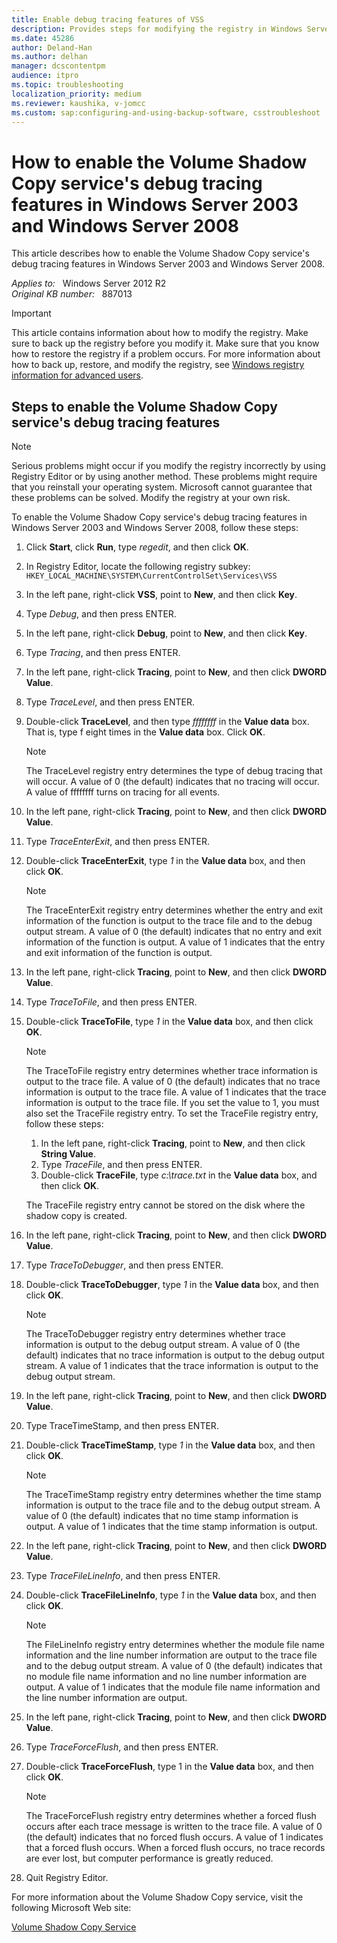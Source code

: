```yaml
---
title: Enable debug tracing features of VSS
description: Provides steps for modifying the registry in Windows Server 2003 to enable the Volume Shadow Copy service's debug tracing features.
ms.date: 45286
author: Deland-Han
ms.author: delhan
manager: dcscontentpm
audience: itpro
ms.topic: troubleshooting
localization_priority: medium
ms.reviewer: kaushika, v-jomcc
ms.custom: sap:configuring-and-using-backup-software, csstroubleshoot
---
```

# How to enable the Volume Shadow Copy service's debug tracing features in Windows Server 2003 and Windows Server 2008

This article describes how to enable the Volume Shadow Copy service's debug tracing features in Windows Server 2003 and Windows Server 2008.

_Applies to:_ &nbsp; Windows Server 2012 R2  
_Original KB number:_ &nbsp; 887013

> [!IMPORTANT]
> This article contains information about how to modify the registry. Make sure to back up the registry before you modify it. Make sure that you know how to restore the registry if a problem occurs. For more information about how to back up, restore, and modify the registry, see [Windows registry information for advanced users](https://support.microsoft.com/help/256986).

## Steps to enable the Volume Shadow Copy service's debug tracing features

> [!NOTE]
> Serious problems might occur if you modify the registry incorrectly by using Registry Editor or by using another method. These problems might require that you reinstall your operating system. Microsoft cannot guarantee that these problems can be solved. Modify the registry at your own risk.

To enable the Volume Shadow Copy service's debug tracing features in Windows Server 2003 and Windows Server 2008, follow these steps:

1. Click **Start**, click **Run**, type *regedit*, and then click **OK**.
2. In Registry Editor, locate the following registry subkey:  
    `HKEY_LOCAL_MACHINE\SYSTEM\CurrentControlSet\Services\VSS`

3. In the left pane, right-click **VSS**, point to **New**, and then click **Key**.
4. Type *Debug*, and then press ENTER.
5. In the left pane, right-click **Debug**, point to **New**, and then click **Key**.
6. Type *Tracing*, and then press ENTER.
7. In the left pane, right-click **Tracing**, point to **New**, and then click **DWORD Value**.
8. Type *TraceLevel*, and then press ENTER.
9. Double-click **TraceLevel**, and then type *ffffffff* in the **Value data** box. That is, type f eight times in the **Value data** box. Click **OK**.

    > [!NOTE]
    > The TraceLevel registry entry determines the type of debug tracing that will occur. A value of 0 (the default) indicates that no tracing will occur. A value of ffffffff turns on tracing for all events.

10. In the left pane, right-click **Tracing**, point to **New**, and then click **DWORD Value**.
11. Type *TraceEnterExit*, and then press ENTER.
12. Double-click **TraceEnterExit**, type *1* in the **Value data** box, and then click **OK**.

    > [!NOTE]
    > The TraceEnterExit registry entry determines whether the entry and exit information of the function is output to the trace file and to the debug output stream. A value of 0 (the default) indicates that no entry and exit information of the function is output. A value of 1 indicates that the entry and exit information of the function is output.

13. In the left pane, right-click **Tracing**, point to **New**, and then click **DWORD Value**.
14. Type *TraceToFile*, and then press ENTER.
15. Double-click **TraceToFile**, type *1* in the **Value data** box, and then click **OK**.

    > [!NOTE]
    > The TraceToFile registry entry determines whether trace information is output to the trace file. A value of 0 (the default) indicates that no trace information is output to the trace file. A value of 1 indicates that the trace information is output to the trace file. If you set the value to 1, you must also set the TraceFile registry entry. To set the TraceFile registry entry, follow these steps:
    >
    > 1. In the left pane, right-click **Tracing**, point to **New**, and then click **String Value**.
    > 2. Type *TraceFile*, and then press ENTER.
    > 3. Double-click **TraceFile**, type *c:\\trace.txt* in the **Value data** box, and then click **OK**.
    >
    > The TraceFile registry entry cannot be stored on the disk where the shadow copy is created.

16. In the left pane, right-click **Tracing**, point to **New**, and then click **DWORD Value**.
17. Type *TraceToDebugger*, and then press ENTER.
18. Double-click **TraceToDebugger**, type *1* in the **Value data** box, and then click **OK**.

    > [!NOTE]
    > The TraceToDebugger registry entry determines whether trace information is output to the debug output stream. A value of 0 (the default) indicates that no trace information is output to the debug output stream. A value of 1 indicates that the trace information is output to the debug output stream.

19. In the left pane, right-click **Tracing**, point to **New**, and then click **DWORD Value**.
20. Type TraceTimeStamp, and then press ENTER.
21. Double-click **TraceTimeStamp**, type *1* in the **Value data** box, and then click **OK**.

    > [!NOTE]
    > The TraceTimeStamp registry entry determines whether the time stamp information is output to the trace file and to the debug output stream. A value of 0 (the default) indicates that no time stamp information is output. A value of 1 indicates that the time stamp information is output.

22. In the left pane, right-click **Tracing**, point to **New**, and then click **DWORD Value**.
23. Type *TraceFileLineInfo*, and then press ENTER.
24. Double-click **TraceFileLineInfo**, type *1* in the **Value data** box, and then click **OK**.

    > [!NOTE]
    > The FileLineInfo registry entry determines whether the module file name information and the line number information are output to the trace file and to the debug output stream. A value of 0 (the default) indicates that no module file name information and no line number information are output. A value of 1 indicates that the module file name information and the line number information are output.

25. In the left pane, right-click **Tracing**, point to **New**, and then click **DWORD Value**.
26. Type *TraceForceFlush*, and then press ENTER.
27. Double-click **TraceForceFlush**, type 1 in the **Value data** box, and then click **OK**.

    > [!NOTE]
    > The TraceForceFlush registry entry determines whether a forced flush occurs after each trace message is written to the trace file. A value of 0 (the default) indicates that no forced flush occurs. A value of 1 indicates that a forced flush occurs. When a forced flush occurs, no trace records are ever lost, but computer performance is greatly reduced.

28. Quit Registry Editor.

For more information about the Volume Shadow Copy service, visit the following Microsoft Web site:

[Volume Shadow Copy Service](/windows-server/storage/file-server/volume-shadow-copy-service)
